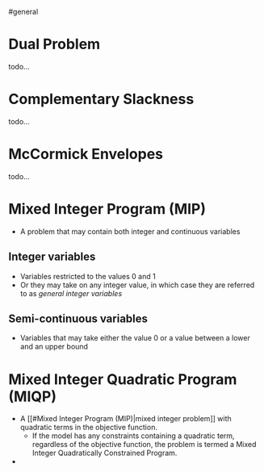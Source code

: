 #general 
# Dual Problem
todo...

# Complementary Slackness
todo...

# McCormick Envelopes
todo...

# Mixed Integer Program (MIP)
- A problem that may contain both integer and continuous variables
## Integer variables
- Variables restricted to the values 0 and 1
- Or they may take on any integer value, in which case they are referred to as *general integer variables*
## Semi-continuous variables
- Variables that may take either the value 0 or a value between a lower and an upper bound 

# Mixed Integer Quadratic Program (MIQP)
- A [[#Mixed Integer Program (MIP)|mixed integer problem]] with quadratic terms in the objective function.
	- If the model has any constraints containing a quadratic term, regardless of the objective function, the problem is termed a Mixed Integer Quadratically Constrained Program.
- 